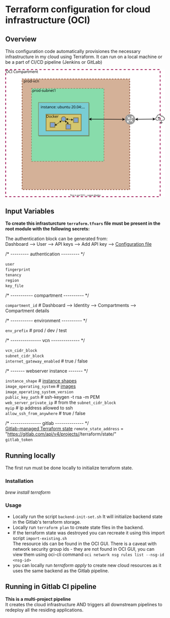 # Terraform configuration for cloud infrastructure (OCI)

## Overview
This configuration code automatically provisiones the necessary infrastructure in my cloud using Terraform.
It can run on a local machine or be a part of CI/CD pipeline (Jenkins or GitLab)



![Diagram of the current cloud infrastructure](./Diagram.drawio.svg "Diagram of the current limited free tier cloud infrastructure")


## Input Variables
**To create this infrasturcture `terraform.tfvars` file must be present in the root module  with the following secrets:**  


The authentication block can be generated from:  
Dashboard --> User --> API keys --> Add API key --> [Configuration file](https://docs.oracle.com/en-us/iaas/Content/API/Concepts/sdkconfig.htm)

/* --------- authentication --------- */

`user`         
`fingerprint`  
`tenancy`  
`region`  
`key_file`  

/* ----------- compartment ---------- */

`compartment_id` # Dashboard --> Identity --> Compartments --> Compartment details  

/* ----------- environment ---------- */

`env_prefix` # prod / dev / test

/* --------------- vcn -------------- */

`vcn_cidr_block`  
`subnet_cidr_block`  
`internet_gateway_enabled` # true / false   

/* ------- webserver instance ------- */

`instance_shape` # [instance shapes](https://docs.oracle.com/en-us/iaas/Content/Compute/References/computeshapes.htm)  
`image_operating_system` # [images](https://docs.oracle.com/en-us/iaas/images/)  
`image_operating_system_version`  
`public_key_path` # ssh-keygen -t rsa -m PEM  
`web_server_private_ip` # from the `subnet_cidr_block`  
`myip` # ip address allowed to ssh  
`allow_ssh_from_anywhere` # true / false  

/* --------------- gitlab -------------- */  
[Gitlab-managed Terraform state](https://docs.gitlab.com/ee/user/infrastructure/iac/terraform_state.html)
`remote_state_address` = "https://gitlab.com/api/v4/projects/<project-id>/terraform/state/<state-name>"  
`gitlab_token`

## Running locally
The first run must be done locally to initialize terraform state.

### Installation
*brew install terraform*

### Usage
- Locally run the script `backend-init-set.sh` It will initialize backend state in the Gitlab's terraform storage.
- Locally run `terraform plan` to create state files in the backend.
- If the terraform state was destroyed you can recreate it using this import script `import-existing.sh`  
The resource ids can be found in the OCI GUI.
There is a caveat with network security group ids - they are not found in OCI GUI, you can view them using oci-cli command `oci network nsg rules list --nsg-id <nsg-id>`
- you can locally run *terraform apply* to create new cloud resources as it uses the same backend as the Gitlab pipeline.

## Running in Gitlab CI pipeline
**This is a multi-project pipeline**  
It creates the cloud infrastructure AND triggers all downstream pipelines to redeploy all the residing applications.